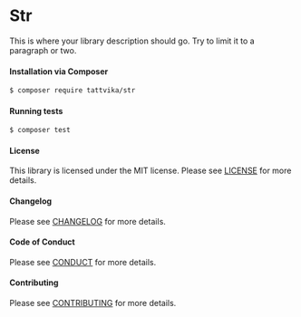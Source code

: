 Str
================
This is where your library description should go. Try to limit it to a paragraph or two.

#### Installation via Composer
``` bash
$ composer require tattvika/str
```

#### Running tests
``` bash
$ composer test
```

#### License
This library is licensed under the MIT license. Please see [LICENSE](LICENSE.md) for more details.

#### Changelog
Please see [CHANGELOG](CHANGELOG.md) for more details.

#### Code of Conduct
Please see [CONDUCT](CONDUCT.md) for more details.

#### Contributing
Please see [CONTRIBUTING](.github/CONTRIBUTING.md) for more details.
